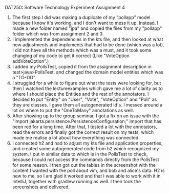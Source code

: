 DAT250: Software Technology Experiment Assignment 4

1. The first step I did was making a duplicate of my "pollapp" model because I know it's working, and I don't want
to mess it up. Instead, I made a new folder named "jpa" and copied the files from my "pollapp" folder which was
from assignment 2 and 3.
2. I implemented the dependencies in the kts file, and then looked at what new adjustments and implements 
that had to be done (which was a lot). I did not have all the methods which was a must, and it took some 
changing of my code to get it correct (Like "VoteOption addVoteOption".) 
3. I added my PollsTest, copied it from the assignment description in test>java>PollsTest, and changed the domain model entities
which was a "TO-DO".
4. I struggled for a while to figure out what the tests were looking for, but then I watched the lectureexamples which
gave me a lot of clarity as to where I should place the Entities and the rest of the annotators. I decided to put
"Entity" on "User", "Vote", "VoteOption" and "Poll" as they are classes. I gave them all autogenerated Id's. I messed 
around a lot on where to put the "OneToMany" annotations as well.
5. After showing up to the group seminar, I got a fix on an issue with the "import jakarta.persistence.PersistenceConfiguration;"
import that has been red for a long time. After that, I tested a lot with the annotators, read the errors and finally got
the correct result on my tests, which made me realise a lot about how everything was connected. 
6. I connected h2 and had to adjust my kts file and application.properties, and created some autogenerated code from h2
which recognized my system. I put in similar data to which is in the PollsTest to check, because I could not access the 
commands directly from the PollsTest for some reason. 
I then got out the tables in the screenshot with the content I wanted with the poll about vim, and bob and alice's data.
H2 is new to me, so I am glad it worked and that I was able to work with it in IntelliJ, together with gradlew running as well.
I then took the screenshots and delivered.